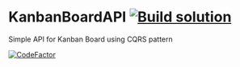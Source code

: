# KanbanBoardAPI [![Build solution](https://github.com/mmadej20/KanbanBoardAPI/actions/workflows/dotnet.yml/badge.svg)](https://github.com/mmadej20/KanbanBoardAPI/actions/workflows/dotnet.yml)
Simple API for Kanban Board using CQRS pattern

[![CodeFactor](https://www.codefactor.io/repository/github/mmadej20/kanbanboardapi/badge)](https://www.codefactor.io/repository/github/mmadej20/kanbanboardapi)
